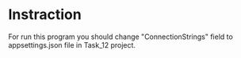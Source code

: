 # Instraction

For run this program you should change "ConnectionStrings" field to appsettings.json file in Task_12 project.
